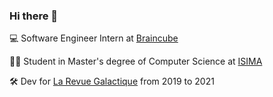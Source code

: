 ### Hi there 👋

💻 Software Engineer Intern at [Braincube](https://braincube.com/)

👨‍🎓 Student in Master's degree of Computer Science at [ISIMA](https://www.isima.fr/)

🛠 Dev for [La Revue Galactique](https://twitter.com/revuegalactique) from 2019 to 2021

